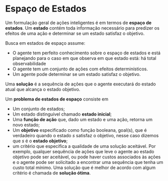 # Espaço de Estados
Um formulação geral de ações inteligentes é em termos de **espaço de estados**. Um **estado** contém toda informação necessário para predizer os efeitos de uma ação e determinar se um estado satisfaz o objetivo.

Busca em estados de espaço assume:
* O agente tem perfeito conhecimento sobre o espaço de estados e está planejando para o caso em que observa em que estado está: há total observabilidade
* O agente tem um conjunto de ações com efeitos determinísticos.
* Um agente pode determinar se um estado satisfaz o objetivo.

Uma **solução** é a sequência de ações que o agente executará do estado atual que alcança o estado objetivo.

Um **problema de estados de espaço** consiste em
* Um conjunto de estados;
* Um estado distinguível chamado **estado inicial**;
* Uma **função de ação** que, dado um estado e uma ação, retorna um novo estado;
* Um **objetivo** especificado como função booleana, goal(s), que é verdadeiro quando o estado *s* satisfaz o objetivo, nesse caso dizemos que *s* é o **estado objetivo**;
* um critério que especifica a qualidade de uma solução aceitável. Por exemplo, qualquer sequência de ações que leve o agente ao estado objetivo pode ser aceitável, ou pode haver custos associados às ações e o agente pode ser solicitado a encontrar uma sequência que tenha um custo total mínimo. Uma solução que é melhor de acordo com algum critério é chamada de **solução ótima**.